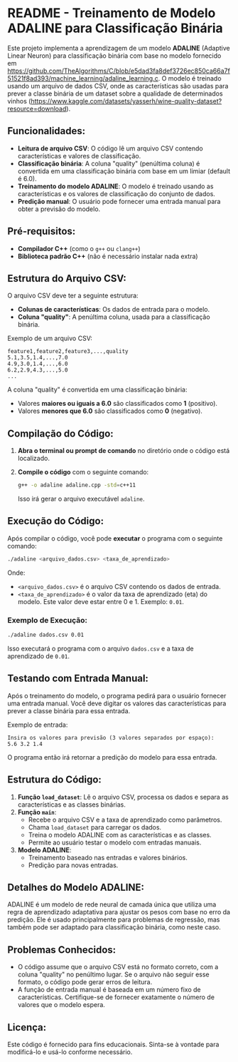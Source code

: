 
# README - Treinamento de Modelo ADALINE para Classificação Binária

Este projeto implementa a aprendizagem de um modelo **ADALINE** (Adaptive Linear Neuron) para classificação binária com base no modelo fornecido em https://github.com/TheAlgorithms/C/blob/e5dad3fa8def3726ec850ca66a7f51521f8ad393/machine_learning/adaline_learning.c. O modelo é treinado usando um arquivo de dados CSV, onde as características são usadas para prever a classe binária de um dataset sobre a qualidade de determinados vinhos (https://www.kaggle.com/datasets/yasserh/wine-quality-dataset?resource=download).

## Funcionalidades:

- **Leitura de arquivo CSV**: O código lê um arquivo CSV contendo características e valores de classificação.
- **Classificação binária**: A coluna "quality" (penúltima coluna) é convertida em uma classificação binária com base em um limiar (default é 6.0).
- **Treinamento do modelo ADALINE**: O modelo é treinado usando as características e os valores de classificação do conjunto de dados.
- **Predição manual**: O usuário pode fornecer uma entrada manual para obter a previsão do modelo.

## Pré-requisitos:

- **Compilador C++** (como o `g++` ou `clang++`)
- **Biblioteca padrão C++** (não é necessário instalar nada extra)

## Estrutura do Arquivo CSV:

O arquivo CSV deve ter a seguinte estrutura:
- **Colunas de características**: Os dados de entrada para o modelo.
- **Coluna "quality"**: A penúltima coluna, usada para a classificação binária.

Exemplo de um arquivo CSV:

```
feature1,feature2,feature3,...,quality
5.1,3.5,1.4,...,7.0
4.9,3.0,1.4,...,6.0
6.2,2.9,4.3,...,5.0
...
```

A coluna "quality" é convertida em uma classificação binária:
- Valores **maiores ou iguais a 6.0** são classificados como **1** (positivo).
- Valores **menores que 6.0** são classificados como **0** (negativo).

## Compilação do Código:

1. **Abra o terminal ou prompt de comando** no diretório onde o código está localizado.
2. **Compile o código** com o seguinte comando:

   ```bash
   g++ -o adaline adaline.cpp -std=c++11
   ```

   Isso irá gerar o arquivo executável `adaline`.

## Execução do Código:

Após compilar o código, você pode **executar** o programa com o seguinte comando:

```bash
./adaline <arquivo_dados.csv> <taxa_de_aprendizado>
```

Onde:
- `<arquivo_dados.csv>` é o arquivo CSV contendo os dados de entrada.
- `<taxa_de_aprendizado>` é o valor da taxa de aprendizado (eta) do modelo. Este valor deve estar entre 0 e 1. Exemplo: `0.01`.

### Exemplo de Execução:

```bash
./adaline dados.csv 0.01
```

Isso executará o programa com o arquivo `dados.csv` e a taxa de aprendizado de `0.01`.

## Testando com Entrada Manual:

Após o treinamento do modelo, o programa pedirá para o usuário fornecer uma entrada manual. Você deve digitar os valores das características para prever a classe binária para essa entrada.

Exemplo de entrada:

```
Insira os valores para previsão (3 valores separados por espaço):
5.6 3.2 1.4
```

O programa então irá retornar a predição do modelo para essa entrada.

## Estrutura do Código:

1. **Função `load_dataset`**: Lê o arquivo CSV, processa os dados e separa as características e as classes binárias.
2. **Função `main`**:
   - Recebe o arquivo CSV e a taxa de aprendizado como parâmetros.
   - Chama `load_dataset` para carregar os dados.
   - Treina o modelo ADALINE com as características e as classes.
   - Permite ao usuário testar o modelo com entradas manuais.
3. **Modelo ADALINE**:
   - Treinamento baseado nas entradas e valores binários.
   - Predição para novas entradas.

## Detalhes do Modelo ADALINE:

ADALINE é um modelo de rede neural de camada única que utiliza uma regra de aprendizado adaptativa para ajustar os pesos com base no erro da predição. Ele é usado principalmente para problemas de regressão, mas também pode ser adaptado para classificação binária, como neste caso.

## Problemas Conhecidos:

- O código assume que o arquivo CSV está no formato correto, com a coluna "quality" no penúltimo lugar. Se o arquivo não seguir esse formato, o código pode gerar erros de leitura.
- A função de entrada manual é baseada em um número fixo de características. Certifique-se de fornecer exatamente o número de valores que o modelo espera.

## Licença:

Este código é fornecido para fins educacionais. Sinta-se à vontade para modificá-lo e usá-lo conforme necessário.
